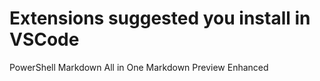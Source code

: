# Extensions suggested you install in VSCode

PowerShell
Markdown All in One
Markdown Preview Enhanced